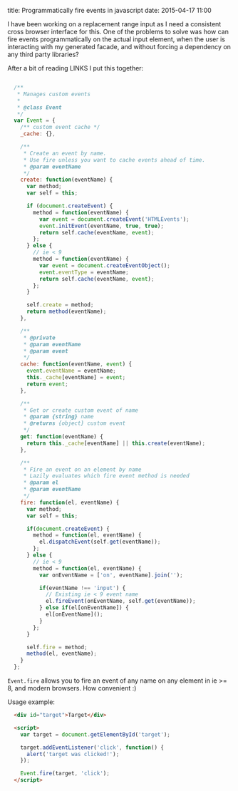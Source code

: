 title: Programmatically fire events in javascript
date: 2015-04-17 11:00

I have been working on a replacement range input
as I need a consistent cross browser interface for this. One of the problems to
solve
was how can fire events programmatically on the actual input element, when the
user is interacting with my generated facade, and without forcing a dependency
on any third party libraries?

After a bit of reading LINKS I put this together:

```javascript

  /**
   * Manages custom events
   *
   * @class Event
   */
  var Event = {
    /** custom event cache */
    _cache: {},

    /**
     * Create an event by name.
     * Use fire unless you want to cache events ahead of time.
     * @param eventName
     */
    create: function(eventName) {
      var method;
      var self = this;

      if (document.createEvent) {
        method = function(eventName) {
          var event = document.createEvent('HTMLEvents');
          event.initEvent(eventName, true, true);
          return self.cache(eventName, event);
        };
      } else {
        // ie < 9
        method = function(eventName) {
          var event = document.createEventObject();
          event.eventType = eventName;
          return self.cache(eventName, event);
        };
      }

      self.create = method;
      return method(eventName);
    },

    /**
     * @private
     * @param eventName
     * @param event
     */
    cache: function(eventName, event) {
      event.eventName = eventName;
      this._cache[eventName] = event;
      return event;
    },

    /**
     * Get or create custom event of name
     * @param {string} name
     * @returns {object} custom event
     */
    get: function(eventName) {
      return this._cache[eventName] || this.create(eventName);
    },

    /**
     * Fire an event on an element by name
     * Lazily evaluates which fire event method is needed
     * @param el
     * @param eventName
     */
    fire: function(el, eventName) {
      var method;
      var self = this;

      if(document.createEvent) {
        method = function(el, eventName) {
          el.dispatchEvent(self.get(eventName));
        };
      } else {
        // ie < 9
        method = function(el, eventName) {
          var onEventName = ['on', eventName].join('');

          if(eventName !== 'input') {
            // Existing ie < 9 event name
            el.fireEvent(onEventName, self.get(eventName));
          } else if(el[onEventName]) {
            el[onEventName]();
          }
        };
      }

      self.fire = method;
      method(el, eventName);
    }
  };
```

`Event.fire` allows you to fire an event of any name on any element in ie >= 8,
and modern browsers. How convenient :)

Usage example:

```html
  <div id="target">Target</div>

  <script>
    var target = document.getElementById('target');

    target.addEventListener('click', function() {
      alert('target was clicked!');
    });

    Event.fire(target, 'click');
  </script>
```

